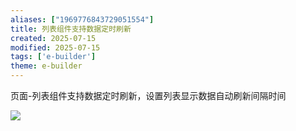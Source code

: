 ```yaml
---
aliases: ["1969776843729051554"]
title: 列表组件支持数据定时刷新
created: 2025-07-15
modified: 2025-07-15
tags: ['e-builder']
theme: e-builder
---
```


页面-列表组件支持数据定时刷新，设置列表显示数据自动刷新间隔时间

![](https://myhelpdoc.oss-cn-heyuan.aliyuncs.com/mdimages/44f3db0daf2325a1962941330a5e30b7.jpg)